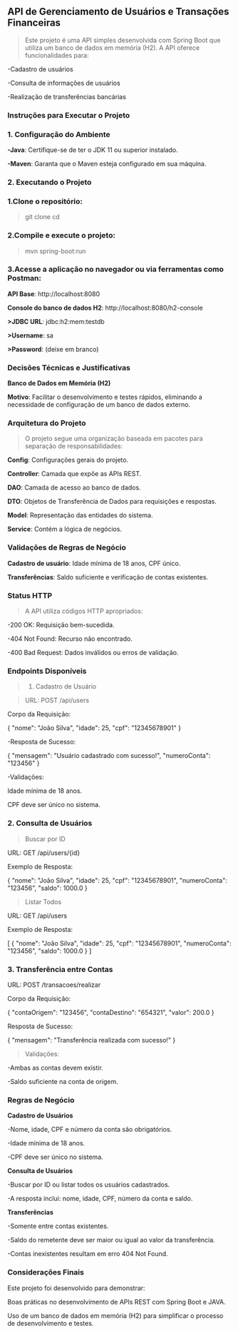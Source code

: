 ## API de Gerenciamento de Usuários e Transações Financeiras

>Este projeto é uma API simples desenvolvida com Spring Boot que utiliza um banco de dados em memória (H2). A API oferece funcionalidades para:

-Cadastro de usuários

-Consulta de informações de usuários

-Realização de transferências bancárias

### Instruções para Executar o Projeto

### 1. Configuração do Ambiente

**-Java**: Certifique-se de ter o JDK 11 ou superior instalado.

**-Maven**: Garanta que o Maven esteja configurado em sua máquina.

### 2. Executando o Projeto

###  1.Clone o repositório:

>git clone <url-do-repositorio>
>cd <pasta-do-projeto>

###  2.Compile e execute o projeto:

>mvn spring-boot:run

###  3.Acesse a aplicação no navegador ou via ferramentas como Postman:

**API Base**: http://localhost:8080

**Console do banco de dados H2**: http://localhost:8080/h2-console

**>JDBC URL**: jdbc:h2:mem:testdb

**>Username**: sa

**>Password**: (deixe em branco)

### Decisões Técnicas e Justificativas

**Banco de Dados em Memória (H2)**

**Motivo**: Facilitar o desenvolvimento e testes rápidos, eliminando a necessidade de configuração de um banco de dados externo.

### Arquitetura do Projeto

>O projeto segue uma organização baseada em pacotes para separação de responsabilidades:

**Config**: Configurações gerais do projeto.

**Controller**: Camada que expõe as APIs REST.

**DAO**: Camada de acesso ao banco de dados.

**DTO**: Objetos de Transferência de Dados para requisições e respostas.

**Model**: Representação das entidades do sistema.

**Service**: Contém a lógica de negócios.

### Validações de Regras de Negócio

**Cadastro de usuário**: Idade mínima de 18 anos, CPF único.

**Transferências**: Saldo suficiente e verificação de contas existentes.

### Status HTTP

>A API utiliza códigos HTTP apropriados:

-200 OK: Requisição bem-sucedida.

-404 Not Found: Recurso não encontrado.

-400 Bad Request: Dados inválidos ou erros de validação.

### Endpoints Disponíveis

>1. Cadastro de Usuário

>URL: POST /api/users

Corpo da Requisição:

{
  "nome": "João Silva",
  "idade": 25,
  "cpf": "12345678901"
}

-Resposta de Sucesso:

{
  "mensagem": "Usuário cadastrado com sucesso!",
  "numeroConta": "123456"
}

-Validações:

Idade mínima de 18 anos.

CPF deve ser único no sistema.

### 2. Consulta de Usuários

>Buscar por ID

URL: GET /api/users/{id}

Exemplo de Resposta:

{
  "nome": "João Silva",
  "idade": 25,
  "cpf": "12345678901",
  "numeroConta": "123456",
  "saldo": 1000.0
}

>Listar Todos

URL: GET /api/users

Exemplo de Resposta:

[
  {
    "nome": "João Silva",
    "idade": 25,
    "cpf": "12345678901",
    "numeroConta": "123456",
    "saldo": 1000.0
  }
]

### 3. Transferência entre Contas

URL: POST /transacoes/realizar

Corpo da Requisição:

{
  "contaOrigem": "123456",
  "contaDestino": "654321",
  "valor": 200.0
}

Resposta de Sucesso:

{
  "mensagem": "Transferência realizada com sucesso!"
}

 > Validações:

-Ambas as contas devem existir.

-Saldo suficiente na conta de origem.

### Regras de Negócio

**Cadastro de Usuários**

-Nome, idade, CPF e número da conta são obrigatórios.

-Idade mínima de 18 anos.

-CPF deve ser único no sistema.

**Consulta de Usuários**

-Buscar por ID ou listar todos os usuários cadastrados.

-A resposta inclui: nome, idade, CPF, número da conta e saldo.

**Transferências**

-Somente entre contas existentes.

-Saldo do remetente deve ser maior ou igual ao valor da transferência.

-Contas inexistentes resultam em erro 404 Not Found.

### Considerações Finais

Este projeto foi desenvolvido para demonstrar:

Boas práticas no desenvolvimento de APIs REST com Spring Boot e JAVA.

Uso de um banco de dados em memória (H2) para simplificar o processo de desenvolvimento e testes.
